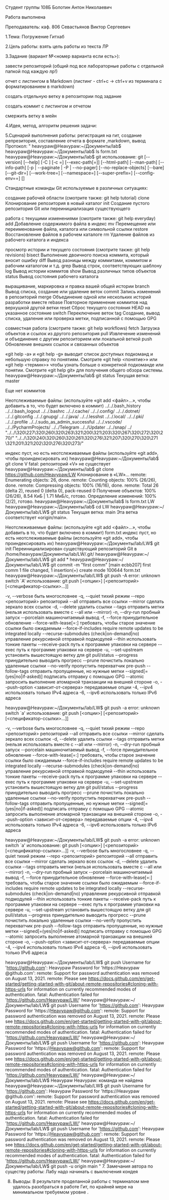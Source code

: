 Студент группы 108Б Болотин Антон Николаевич

Работа выполнена

Преподаватель: каф. 806 Севастьянов Виктор Сергеевич

1.Тема: Погружение Гитхаб

2.Цель работы: взять цель работы из текста ЛР

З.3адание (вариант №<номер варианта если есть>):

завести репозиторий (общий под все лабораторные работы с отдельной папкой под каждую лр!)

отчет с листингом в Markdown (листинг - ctrl+c -> ctrl+v из терминала с форматированием в markdown)

создать отдельную ветку в репозитории под задание

создать коммит с листингом и отчетом

смержить ветку в мейн

4.Идея, метод, алгоритм решения задачи:

5.Сценарий выполнения работы: регистрация на гит, создание репрезитория, составление отчета в формате ,markdown, вывод
Протокол:
"
heavypaw@Heavypaw:~/Документы/lab$ 
heavypaw@Heavypaw:~/Документы/lab$ ls
form.txt
heavypaw@Heavypaw:~/Документы/lab$ git
использование: git [--version] [--help] [-C <path>] [-c <name>=<value>]
   [--exec-path[=<path>]] [--html-path] [--man-path] [--info-path]
   [-p | --paginate | -P | --no-pager] [--no-replace-objects] [--bare]
   [--git-dir=<path>] [--work-tree=<path>] [--namespace=<name>]
   [--super-prefix=<path>] [--config-env=<name>=<envvar>]
   <command> [<args>]

Стандартные команды Git используемые в различных ситуациях:

создание рабочей области (смотрите также: git help tutorial)
clone     Клонирование репозитория в новый каталог
init      Создание пустого репозитория Git или переинициализация существующего

работа с текущими изменениями (смотрите также: git help everyday)
add       Добавление содержимого файла в индекс
mv        Перемещение или переименование файла, каталога или символьной ссылки
restore   Восстановление файлов в рабочем каталоге
rm        Удаление файлов из рабочего каталога и индекса

просмотр истории и текущего состояния (смотрите также: git help revisions)
bisect    Выполнение двоичного поиска коммита, который вносит ошибку
diff      Вывод разницы между коммитами, коммитом и рабочим каталогом и т.д.
grep      Вывод строк, соответствующих шаблону
log       Вывод истории коммитов
show      Вывод различных типов объектов
status    Вывод состояния рабочего каталога

выращивание, маркировка и правка вашей общей истории
branch    Вывод списка, создание или удаление веток
commit    Запись изменений в репозиторий
merge     Объединение одной или нескольких историй разработки вместе
rebase    Повторное применение коммитов над верхушкой другой ветки
reset     Сброс текущего состояния HEAD на указанное состояние
switch    Переключение веток
tag       Создание, вывод списка, удаление или проверка метки, подписанной с помощью GPG

совместная работа (смотрите также: git help workflows)
fetch     Загрузка объектов и ссылок из другого репозитория
pull      Извлечение изменений и объединение с другим репозиторием или локальной веткой
push      Обновление внешних ссылок и связанных объектов

«git help -a» и «git help -g» выводит список доступных подкоманд
и небольшую справку по понятиям. Смотрите «git help <понятие>»
или «git help <термин>» чтобы узнать больше о конкретной подкоманде
или понятии.
Смотрите «git help git» для получения общего обзора системы.
heavypaw@Heavypaw:~/Документы/lab$ git status
Текущая ветка: master

Еще нет коммитов

Неотслеживаемые файлы:
(используйте «git add <файл>...», чтобы добавить в то, что будет включено в коммит)
../../.bash_history
../../.bash_logout
../../.bashrc
../../.cache/
../../.config/
../../.dotnet/
../../.gitconfig
../../.gnupg/
../../.java/
../../.lesshst
../../.local/
../../.pki/
../../.profile
../../.sudo_as_admin_successful
../../.vscode/
../../PycharmProjects/
../../Telegram
../../Updater
../../snap/
../
"../../\320\227\320\260\320\263\321\200\321\203\320\267\320\272\320\270/"
"../../\320\240\320\260\320\261\320\276\321\207\320\270\320\271 \321\201\321\202\320\276\320\273/"

индекс пуст, но есть неотслеживаемые файлы
(используйте «git add», чтобы проиндексировать их)
heavypaw@Heavypaw:~/Документы/lab$ git clone V
fatal: репозиторий «V» не существует
heavypaw@Heavypaw:~/Документы/lab$ git clone https://github.com/Heavypaw/LW
Клонирование в «LW»...
remote: Enumerating objects: 26, done.
remote: Counting objects: 100% (26/26), done.
remote: Compressing objects: 100% (16/16), done.
remote: Total 26 (delta 2), reused 0 (delta 0), pack-reused 0
Получение объектов: 100% (26/26), 8.54 КиБ | 1.71 МиБ/с, готово.
Определение изменений: 100% (2/2), готово.
heavypaw@Heavypaw:~/Документы/lab$ ls
form.txt  LW
heavypaw@Heavypaw:~/Документы/lab$ cd LW
heavypaw@Heavypaw:~/Документы/lab/LW$ git status
Текущая ветка: main
Эта ветка соответствует «origin/main».

Неотслеживаемые файлы:
(используйте «git add <файл>...», чтобы добавить в то, что будет включено в коммит)
form.txt
индекс пуст, но есть неотслеживаемые файлы
(используйте «git add», чтобы проиндексировать их)
heavypaw@Heavypaw:~/Документы/lab/LW$ git init
Переинициализирован существующий репозиторий Git в /home/heavypaw/Документы/lab/LW/.git/
heavypaw@Heavypaw:~/Документы/lab/LW$ git add *
heavypaw@Heavypaw:~/Документы/lab/LW$ git commit -m "first comm"
[main ecbb207] first comm
1 file changed, 1 insertion(+)
create mode 100644 form.txt
heavypaw@Heavypaw:~/Документы/lab/LW$ git push -A
error: unknown switch `A'
использование: git push [<опции>] [<репозиторий> [<спецификатор-ссылки>...]]

-v, --verbose         быть многословнее
-q, --quiet           тихий режим
--repo <репозиторий>  репозиторий
--all                 отправить все ссылки
--mirror              сделать зеркало всех ссылок
-d, --delete          удалить ссылки
--tags                отправить метки (нельзя использовать вместе с --all или --mirror)
-n, --dry-run         пробный запуск
--porcelain           машиночитаемый вывод
-f, --force           принудительное обновление
--force-with-lease[=<refname>:<expect>]
      требовать, чтобы старое значение ссылки было ожидаемым
--force-if-includes   require remote updates to be integrated locally
--recurse-submodules (check|on-demand|no)
      управление рекурсивной отправкой подмодулей
--thin                использовать тонкие пакеты
--receive-pack <receive-pack>
      путь к программе упаковки на сервере
--exec <receive-pack>
      путь к программе упаковки на сервере
-u, --set-upstream    установить вышестоящую ветку для git pull/status
--progress            принудительно выводить прогресс
--prune               почистить локально удаленные ссылки
--no-verify           пропустить перехватчик pre-push
--follow-tags         отправить пропущенные, но нужные метки
--signed[=(yes|no|if-asked)]
      подписать отправку с помощью GPG
--atomic              запросить выполнение атомарной транзакции на внешней стороне
-o, --push-option <зависит-от-сервера>
      передаваемые опции
-4, --ipv4            использовать только IPv4 адреса
-6, --ipv6            использовать только IPv6 адреса

heavypaw@Heavypaw:~/Документы/lab/LW$ git push -a
error: unknown switch `a'
использование: git push [<опции>] [<репозиторий> [<спецификатор-ссылки>...]]

-v, --verbose         быть многословнее
-q, --quiet           тихий режим
--repo <репозиторий>  репозиторий
--all                 отправить все ссылки
--mirror              сделать зеркало всех ссылок
-d, --delete          удалить ссылки
--tags                отправить метки (нельзя использовать вместе с --all или --mirror)
-n, --dry-run         пробный запуск
--porcelain           машиночитаемый вывод
-f, --force           принудительное обновление
--force-with-lease[=<refname>:<expect>]
      требовать, чтобы старое значение ссылки было ожидаемым
--force-if-includes   require remote updates to be integrated locally
--recurse-submodules (check|on-demand|no)
      управление рекурсивной отправкой подмодулей
--thin                использовать тонкие пакеты
--receive-pack <receive-pack>
      путь к программе упаковки на сервере
--exec <receive-pack>
      путь к программе упаковки на сервере
-u, --set-upstream    установить вышестоящую ветку для git pull/status
--progress            принудительно выводить прогресс
--prune               почистить локально удаленные ссылки
--no-verify           пропустить перехватчик pre-push
--follow-tags         отправить пропущенные, но нужные метки
--signed[=(yes|no|if-asked)]
      подписать отправку с помощью GPG
--atomic              запросить выполнение атомарной транзакции на внешней стороне
-o, --push-option <зависит-от-сервера>
      передаваемые опции
-4, --ipv4            использовать только IPv4 адреса
-6, --ipv6            использовать только IPv6 адреса

heavypaw@Heavypaw:~/Документы/lab/LW$ git push -a
error: unknown switch `a'
использование: git push [<опции>] [<репозиторий> [<спецификатор-ссылки>...]]
-v, --verbose         быть многословнее
-q, --quiet           тихий режим
--repo <репозиторий>  репозиторий
--all                 отправить все ссылки
--mirror              сделать зеркало всех ссылок
-d, --delete          удалить ссылки
--tags                отправить метки (нельзя использовать вместе с --all или --mirror)
-n, --dry-run         пробный запуск
--porcelain           машиночитаемый вывод
-f, --force           принудительное обновление
--force-with-lease[=<refname>:<expect>]
      требовать, чтобы старое значение ссылки было ожидаемым
--force-if-includes   require remote updates to be integrated locally
--recurse-submodules (check|on-demand|no)
      управление рекурсивной отправкой подмодулей
--thin                использовать тонкие пакеты
--receive-pack <receive-pack>
      путь к программе упаковки на сервере
--exec <receive-pack>
      путь к программе упаковки на сервере
-u, --set-upstream    установить вышестоящую ветку для git pull/status
--progress            принудительно выводить прогресс
--prune               почистить локально удаленные ссылки
--no-verify           пропустить перехватчик pre-push
--follow-tags         отправить пропущенные, но нужные метки
--signed[=(yes|no|if-asked)]
      подписать отправку с помощью GPG
--atomic              запросить выполнение атомарной транзакции на внешней стороне
-o, --push-option <зависит-от-сервера>
      передаваемые опции
-4, --ipv4            использовать только IPv4 адреса
-6, --ipv6            использовать только IPv6 адреса

heavypaw@Heavypaw:~/Документы/lab/LW$ git push
Username for 'https://github.com': Heavypaw 
Password for 'https://Heavypaw @github.com': 
remote: Support for password authentication was removed on August 13, 2021.
remote: Please see https://docs.github.com/en/get-started/getting-started-with-git/about-remote-repositories#cloning-with-https-urls for information on currently recommended modes of authentication.
fatal: Authentication failed for 'https://github.com/Heavypaw/LW/'
heavypaw@Heavypaw:~/Документы/lab/LW$ git push
Username for 'https://github.com': Heavypaw
Password for 'https://Heavypaw@github.com': 
remote: Support for password authentication was removed on August 13, 2021.
remote: Please see https://docs.github.com/en/get-started/getting-started-with-git/about-remote-repositories#cloning-with-https-urls for information on currently recommended modes of authentication.
fatal: Authentication failed for 'https://github.com/Heavypaw/LW/'
heavypaw@Heavypaw:~/Документы/lab/LW$ git push
Username for 'https://github.com': Heavypaw
Password for 'https://Heavypaw@github.com': 
remote: Support for password authentication was removed on August 13, 2021.
remote: Please see https://docs.github.com/en/get-started/getting-started-with-git/about-remote-repositories#cloning-with-https-urls for information on currently recommended modes of authentication.
fatal: Authentication failed for 'https://github.com/Heavypaw/LW/'
heavypaw@Heavypaw:~/Документы/lab/LW$ Heavypaw 
Heavypaw: команда не найдена
heavypaw@Heavypaw:~/Документы/lab/LW$ git push
Username for 'https://github.com': Heavypaw 
Password for 'https://Heavypaw @github.com': 
remote: Support for password authentication was removed on August 13, 2021.
remote: Please see https://docs.github.com/en/get-started/getting-started-with-git/about-remote-repositories#cloning-with-https-urls for information on currently recommended modes of authentication.
fatal: Authentication failed for 'https://github.com/Heavypaw/LW/'
heavypaw@Heavypaw:~/Документы/lab/LW$ git push
Username for 'https://github.com': Heavypaw
Password for 'https://Heavypaw@github.com': 
remote: Support for password authentication was removed on August 13, 2021.
remote: Please see https://docs.github.com/en/get-started/getting-started-with-git/about-remote-repositories#cloning-with-https-urls for information on currently recommended modes of authentication.
fatal: Authentication failed for 'https://github.com/Heavypaw/LW/'
heavypaw@Heavypaw:~/Документы/lab/LW$ git push -u origin main
"
7. Замечания автора по существу работы: 
Лабу надо начинать с выключения кондея

8. Выводы: 
В результате проделанной работы с терминалом мне удалось разобраться в работе Гит, по крайней мере на минимальном требуемом уровне .
